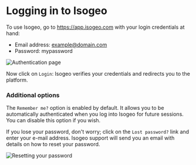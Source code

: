 # Logging in to Isogeo

To use Isogeo, go to https://app.isogeo.com with your login credentials at hand:

* Email address: example@domain.com
* Password: mypassword

![Authentication page](/assets/ID_log_in.gif "Isogeo platform login page")

Now click on `Login`: Isogeo verifies your credentials and redirects you to the platform.

### Additional options

The `Remember me?` option is enabled by default. It allows you to be automatically authenticated when you log into Isogeo for future sessions. You can disable this option if you wish.

If you lose your password, don&apos;t worry; click on the `Lost password?` link and enter your e-mail address. Isogeo support will send you an email with details on how to reset your password.

![Resetting your password](/assets/ID_password_reminder_mail.png "Email with the reset link")

